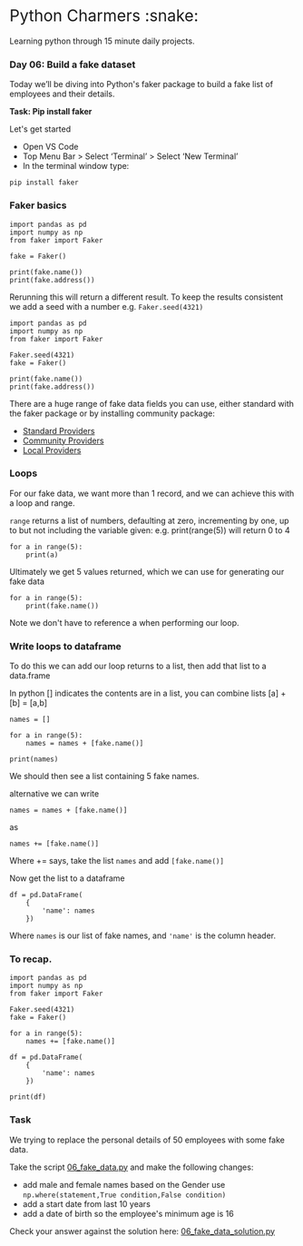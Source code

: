 <h1 style="font-weight:normal">
  Python Charmers :snake:
</h1>

Learning python through 15 minute daily projects.

### Day 06: Build a fake dataset

Today we’ll be diving into Python's faker package to build a fake list of employees and their details.

**Task: Pip install faker**

Let's get started

- Open VS Code
- Top Menu Bar > Select ‘Terminal’ > Select ‘New Terminal’
- In the terminal window type:
```
pip install faker
```

### Faker basics

```
import pandas as pd
import numpy as np
from faker import Faker

fake = Faker()

print(fake.name())
print(fake.address())
```

Rerunning this will return a different result. To keep the results consistent we add a seed with a number e.g. `Faker.seed(4321)`

```
import pandas as pd
import numpy as np
from faker import Faker

Faker.seed(4321)
fake = Faker()

print(fake.name())
print(fake.address())
```

There are a huge range of fake data fields you can use, either standard with the faker package or by installing community package:

- [Standard Providers](https://faker.readthedocs.io/en/master/providers.html)
- [Community Providers](https://faker.readthedocs.io/en/master/communityproviders.html)
- [Local Providers](https://faker.readthedocs.io/en/master/locales/en_GB.html#faker-providers-address)


### Loops

For our fake data, we want more than 1 record, and we can achieve this with a loop and range.

`range` returns a list of numbers, defaulting at zero, incrementing by one, up to but not including the variable given:
e.g. print(range(5)) will return 0 to 4

```
for a in range(5):
    print(a)
``` 
Ultimately we get 5 values returned, which we can use for generating our fake data

```
for a in range(5):
    print(fake.name())
```
Note we don't have to reference a when performing our loop.

### Write loops to dataframe

To do this we can add our loop returns to a list, then add that list to a data.frame

In python  [] indicates the contents are in a list, you can combine lists [a] + [b] = [a,b]

```
names = []

for a in range(5):
    names = names + [fake.name()]
    
print(names)
```
We should then see a list containing 5 fake names.

alternative we can write 
```
names = names + [fake.name()]
```
as
```
names += [fake.name()]
```
Where += says, take the list `names` and add `[fake.name()]`

Now get the list to a dataframe

```
df = pd.DataFrame(
    {
        'name': names
    })
```
Where `names` is our list of fake names, and `'name'` is the column header.

### To recap. 

```
import pandas as pd
import numpy as np
from faker import Faker

Faker.seed(4321)
fake = Faker()

for a in range(5):
    names += [fake.name()]
    
df = pd.DataFrame(
    {
        'name': names
    }) 

print(df)
```

### Task 

We trying to replace the personal details of 50 employees with some fake data. 

Take the script [06_fake_data.py](scripts/06_fake_data.py) and make the following changes:

- add male and female names based on the Gender use `np.where(statement,True condition,False condition)`
- add a start date from last 10 years
- add a date of birth so the employee's minimum age is 16

Check your answer against the solution here: [06_fake_data_solution.py](https://github.com/wjsutton/python_charmers/blob/main/scripts/solutions/06_fake_data_solution.py)
